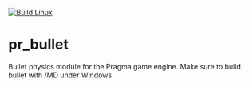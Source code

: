 [![Build Linux](https://github.com/Silverlan/pr_bullet/actions/workflows/pragma-linux-ci.yml/badge.svg)](https://github.com/Silverlan/pr_bullet/actions/workflows/pragma-linux-ci.yml)

# pr_bullet
Bullet physics module for the Pragma game engine.
Make sure to build bullet with /MD under Windows.